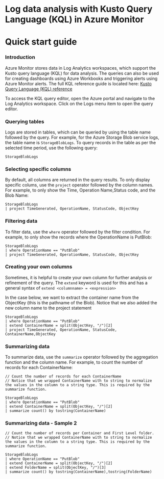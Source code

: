 # Log data analysis with Kusto Query Language (KQL) in Azure Monitor
# Quick start guide

### Introduction
Azure Monitor stores data in Log Analytics workspaces, which support the Kusto query language (KQL) for data analysis. The queries can also be used for creating dashboards using Azure Workbooks and triggering alerts using Azure Monitor alerts.  The full KQL reference guide is located here: [Kusto Query Language (KQL) reference](https://learn.microsoft.com/en-us/kusto/query/syntax-conventions?view=azure-data-explorer&preserve-view=true)

To access the KQL query editor, open the Azure portal and navigate to the Log Analytics workspace. Click on the Logs menu item to open the query editor.

### Querying tables
Logs are stored in tables, which can be queried by using the table name followed by the query. For example, for the Azure Storage Blob service logs, the table name is `StorageBlobLogs`.  To query  records in the table as per the selected time period, use the following query:

```kql
StorageBlobLogs
```

### Selecting specific columns
By default, all columns are returned in the query results.  To only display specific colums, use the `project` operator followed by the column names. For example, to only show the Time, Operation Name,Status code, and the Blob Name:

```kql
StorageBlobLogs
| project TimeGenerated, OperationName, StatusCode, ObjectKey
```

### Filtering data
To filter data, use the `where` operator followed by the filter condition. For example, to only show the records where the OperationName is PutBlob:

```kql
StorageBlobLogs
| where OperationName == "PutBlob"
| project TimeGenerated, OperationName, StatusCode, ObjectKey
```

### Creating your own columns
Sometimes, it is helpful to create your own column for further analysis or refinement of the query. The `extend` keyword is used for this and has a general syntax of `extend <columnname> = <expression>`  

In the case below, we want to extract the container name from the ObjectKey (this is the pathname of the Blob).  Notice that we also added the new column name to the project statement

```kql
StorageBlobLogs
| where OperationName == "PutBlob"
| extend ContainerName = split(ObjectKey, "/")[2]
| project TimeGenerated, OperationName, StatusCode, ContainerName,ObjectKey
```

### Summarizing data
To summarize data, use the `summarize` operator followed by the aggregation function and the column name. For example, to count the number of records for each ContainerName:

```kql
// Count the number of records for each ContainerName
// Notice that we wrapped ContainerName with to string to normalize the values in the column to a string type. This is required by the summarize function.

StorageBlobLogs
| where OperationName == "PutBlob"
| extend ContainerName = split(ObjectKey, "/")[2]
| summarize count() by tostring(ContainerName)
```

### Summarizing data - Sample 2

```kql
// Count the number of records per Container and First Level folder.
// Notice that we wrapped ContainerName with to string to normalize the values in the column to a string type. This is required by the summarize function.

StorageBlobLogs
| where OperationName == "PutBlob"
| extend ContainerName = split(ObjectKey, "/")[2]
| extend FolderName = split(ObjectKey, "/")[3]
| summarize count() by tostring(ContainerName),tostring(FolderName)
```
